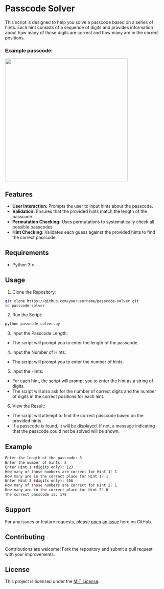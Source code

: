 # Passcode Solver

This script is designed to help you solve a passcode based on a series of hints. Each hint consists of a sequence of digits and provides information about how many of those digits are correct and how many are in the correct positions.

### Example passcode:
<img src="https://github.com/nplachkov/passcode-solver/assets/137792060/e13a6961-4939-4b42-b7e0-5ec67634001b" width="400" height="400">

## Features
- **User Interaction:** Prompts the user to input hints about the passcode.
- **Validation:** Ensures that the provided hints match the length of the passcode.
- **Permutation Checking:** Uses permutations to systematically check all possible passcodes.
- **Hint Checking:** Validates each guess against the provided hints to find the correct passcode.

## Requirements
- Python 3.x

## Usage

1. Clone the Repository:

```bash
git clone https://github.com/yourusername/passcode-solver.git
cd passcode-solver
```

2. Run the Script:

```bash
python passcode_solver.py
```

3. Input the Passcode Length:
- The script will prompt you to enter the length of the passcode.

4. Input the Number of Hints:
- The script will prompt you to enter the number of hints.

5. Input the Hints:
- For each hint, the script will prompt you to enter the hint as a string of digits.
- The script will also ask for the number of correct digits and the number of digits in the correct positions for each hint.

6. View the Result:
- The script will attempt to find the correct passcode based on the provided hints.
- If a passcode is found, it will be displayed. If not, a message indicating that the passcode could not be solved will be shown.

## Example
```sh
Enter the length of the passcode: 3
Enter the number of hints: 2
Enter Hint 1 (digits only): 123
How many of those numbers are correct for Hint 1? 1
How many are in the correct place for Hint 1? 1
Enter Hint 2 (digits only): 456
How many of those numbers are correct for Hint 2? 1
How many are in the correct place for Hint 2? 0
The correct passcode is: 178
```

## Support
For any issues or feature requests, please [open an issue](https://github.com/nplachkov/passcode-solver/issues) here on GitHub.

## Contributing
Contributions are welcome! Fork the repository and submit a pull request with your improvements.

## License
This project is licensed under the [MIT License](https://github.com/git/git-scm.com/blob/main/MIT-LICENSE.txt).
